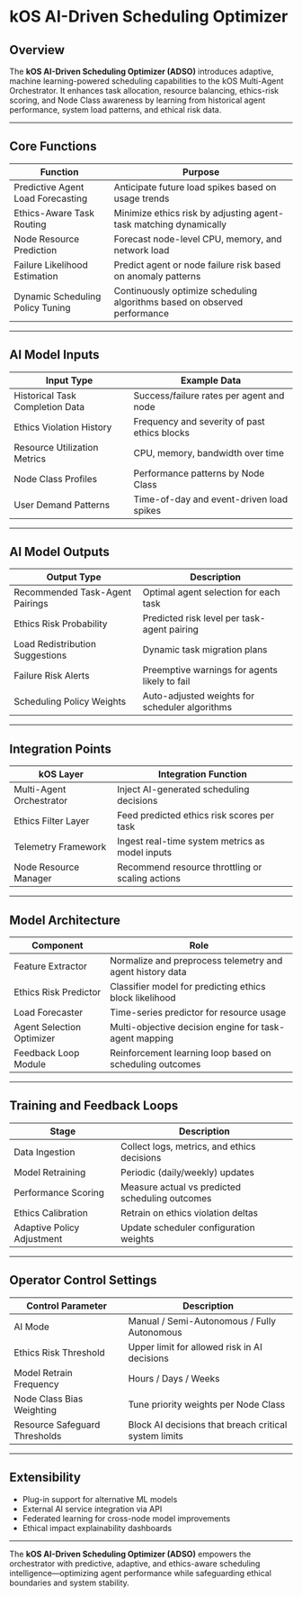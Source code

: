 # kOS AI-Driven Scheduling Optimizer

## Overview
The **kOS AI-Driven Scheduling Optimizer (ADSO)** introduces adaptive, machine learning-powered scheduling capabilities to the kOS Multi-Agent Orchestrator. It enhances task allocation, resource balancing, ethics-risk scoring, and Node Class awareness by learning from historical agent performance, system load patterns, and ethical risk data.

---

## Core Functions

| Function                | Purpose                                      |
|-------------------- |------------------------------------------ |
| Predictive Agent Load Forecasting | Anticipate future load spikes based on usage trends |
| Ethics-Aware Task Routing | Minimize ethics risk by adjusting agent-task matching dynamically |
| Node Resource Prediction | Forecast node-level CPU, memory, and network load |
| Failure Likelihood Estimation | Predict agent or node failure risk based on anomaly patterns |
| Dynamic Scheduling Policy Tuning | Continuously optimize scheduling algorithms based on observed performance |

---

## AI Model Inputs

| Input Type             | Example Data                               |
|------------------- |-------------------------------------- |
| Historical Task Completion Data | Success/failure rates per agent and node |
| Ethics Violation History | Frequency and severity of past ethics blocks |
| Resource Utilization Metrics | CPU, memory, bandwidth over time |
| Node Class Profiles    | Performance patterns by Node Class |
| User Demand Patterns   | Time-of-day and event-driven load spikes |

---

## AI Model Outputs

| Output Type          | Description                                 |
|---------------- |------------------------------------ |
| Recommended Task-Agent Pairings | Optimal agent selection for each task |
| Ethics Risk Probability | Predicted risk level per task-agent pairing |
| Load Redistribution Suggestions | Dynamic task migration plans |
| Failure Risk Alerts  | Preemptive warnings for agents likely to fail |
| Scheduling Policy Weights | Auto-adjusted weights for scheduler algorithms |

---

## Integration Points

| kOS Layer              | Integration Function                           |
|-------------------- |----------------------------------------- |
| Multi-Agent Orchestrator | Inject AI-generated scheduling decisions |
| Ethics Filter Layer  | Feed predicted ethics risk scores per task |
| Telemetry Framework  | Ingest real-time system metrics as model inputs |
| Node Resource Manager | Recommend resource throttling or scaling actions |

---

## Model Architecture

| Component              | Role                                  |
|------------------ |---------------------------------- |
| Feature Extractor      | Normalize and preprocess telemetry and agent history data |
| Ethics Risk Predictor  | Classifier model for predicting ethics block likelihood |
| Load Forecaster        | Time-series predictor for resource usage |
| Agent Selection Optimizer | Multi-objective decision engine for task-agent mapping |
| Feedback Loop Module   | Reinforcement learning loop based on scheduling outcomes |

---

## Training and Feedback Loops

| Stage                  | Description                                  |
|------------------ |-------------------------------------- |
| Data Ingestion         | Collect logs, metrics, and ethics decisions |
| Model Retraining       | Periodic (daily/weekly) updates             |
| Performance Scoring    | Measure actual vs predicted scheduling outcomes |
| Ethics Calibration     | Retrain on ethics violation deltas         |
| Adaptive Policy Adjustment | Update scheduler configuration weights     |

---

## Operator Control Settings

| Control Parameter      | Description                                  |
|------------------ |-------------------------------------- |
| AI Mode                | Manual / Semi-Autonomous / Fully Autonomous |
| Ethics Risk Threshold  | Upper limit for allowed risk in AI decisions |
| Model Retrain Frequency | Hours / Days / Weeks                        |
| Node Class Bias Weighting | Tune priority weights per Node Class        |
| Resource Safeguard Thresholds | Block AI decisions that breach critical system limits |

---

## Extensibility

- Plug-in support for alternative ML models
- External AI service integration via API
- Federated learning for cross-node model improvements
- Ethical impact explainability dashboards

---

The **kOS AI-Driven Scheduling Optimizer (ADSO)** empowers the orchestrator with predictive, adaptive, and ethics-aware scheduling intelligence—optimizing agent performance while safeguarding ethical boundaries and system stability.

